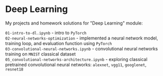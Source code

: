 # Deep Learning 

My projects and homework solutions for "Deep Learning" module:

`01-intro-to-dl.ipynb` - intro to `PyTorch`   
`02-neural-networks-optimization` - implemented a neural network model, training loop, and evaluation function using `PyTorch`    
`03-convolutional-neural-networks.ipynb` - convolutional neural networks training on `MNIST` classical dataset    
`05_convolutional-networks-architecture.ipynb` - exploring classical pretrained convolutional neural networks: `alexnet`, `vgg11`, `googlenet`, `resnet18`  
